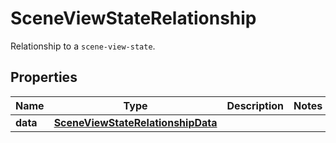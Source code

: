 

# SceneViewStateRelationship

Relationship to a `scene-view-state`.

## Properties

Name | Type | Description | Notes
------------ | ------------- | ------------- | -------------
**data** | [**SceneViewStateRelationshipData**](SceneViewStateRelationshipData.md) |  | 



